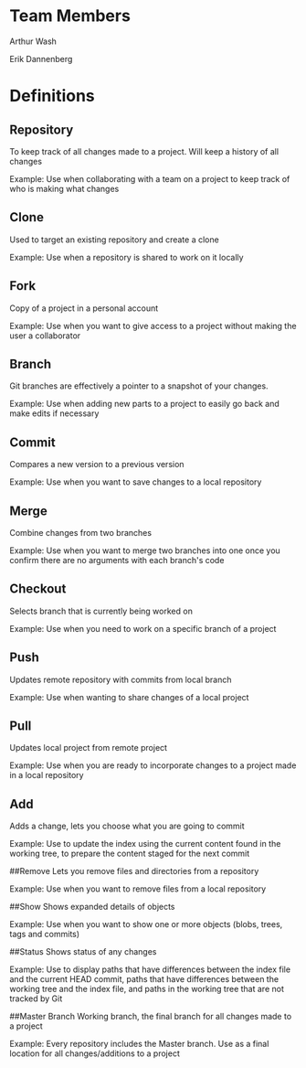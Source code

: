 # Team Members

Arthur Wash

Erik Dannenberg

# Definitions

## Repository
To keep track of all changes made to a project. Will keep a history of all changes

Example: Use when collaborating with a team on a project to keep track of who is making what changes

## Clone
Used to target an existing repository and create a clone

Example: Use when a repository is shared to work on it locally

## Fork
Copy of a project in a personal account

Example: Use when you want to give access to a project without making the user a collaborator 

## Branch
Git branches are effectively a pointer to a snapshot of your changes.

Example: Use when adding new parts to a project to easily go back and make edits if necessary

## Commit
Compares a new version to a previous version

Example: Use when you want to save changes to a local repository 

## Merge
Combine changes from two branches

Example: Use when you want to merge two branches into one once you confirm there are no arguments with each branch's code

## Checkout
Selects branch that is currently being worked on

Example: Use when you need to work on a specific branch of a project

## Push
Updates remote repository with commits from local branch

Example: Use when wanting to share changes of a local project 

## Pull
Updates local project from remote project

Example: Use when you are ready to incorporate changes to a project made in a local repository

## Add
Adds a change, lets you choose what you are going to commit

Example: Use to update the index using the current content found in the working tree, to prepare the content staged for the next commit

##Remove
Lets you remove files and directories from a repository

Example: Use when you want to remove files from a local repository 
 
##Show
Shows expanded details of objects

Example: Use when you want to show one or more objects (blobs, trees, tags and commits)

##Status
Shows status of any changes

Example: Use to display paths that have differences between the index file and the current HEAD commit, paths that have differences between the working tree and the index file, and paths in the working tree that are not tracked by Git

##Master Branch
Working branch, the final branch for all changes made to a project

Example: Every repository includes the Master branch. Use as a final location for all changes/additions to a project
